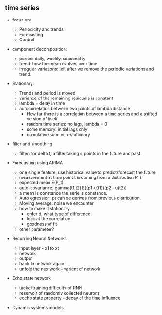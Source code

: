 ## time series 
- focus on: 
	- Periodicity and trends 
	- Forecasting 
	- Control 
- component decomposition: 
	- period: daily, weekly, seasonality 
	- trend: how the mean evolves over time 
	- irregular variations: left after we remove the periodic variations and trend. 
- Stationary: 
	- Trends and period is moved 
	- variance of the remaining residuals is constant 
	- lambda = delay in time 
	- autocorrelation between two points of lambda distance
		- How far there is a correlation between a time series and a shifted version of itself 
		- random time series: no lags, lambda = 0 
		- some memory: initial lags only
		- cumulative sum: non-stationary 
- filter and smoothing 
	- filter: for delta t, a filter taking q points in the future and past
- Forecasting using ARIMA 
	- one single feature, use historical value to predict/forecast the future 
	- measurement at time point t is coming from a distribution P_t
	-  expected mean E(P_t)
	- auto-covariance; gamma(t1,t2) E[(p1-u(t1))(p2 - u(t2)]
	- a mean is constance the serie is constance. 
	- Auto egression: pt can be derives from previous distribution.  
	- Moving average: noise we encounter
	- how to make it stationary. 
		- order d, what type of difference. 
		- look at the correlation 
		- goodness of fit 
	- other parameter? 
- Recurring Neural Networks 
	- input layer - x1 to xt 
	- network 
	- output 
	- back to network again. 
	- unfold the nextwork - varient of network  
- Echo state network 
	- tackel training difficulty of RNN 
	- reservoir of randomly collected neurons
	- eccho state property - decay of the time influence 
	 
- Dynamic systems models 
